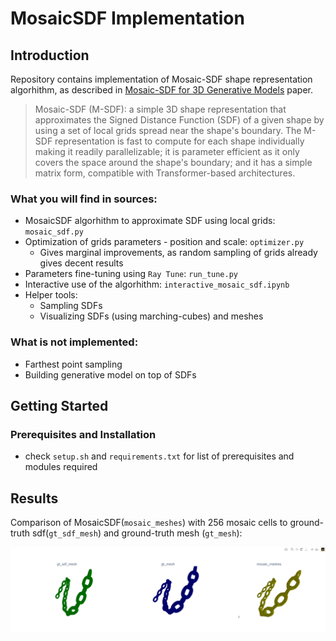 # MosaicSDF Implementation

## Introduction
Repository contains implementation of Mosaic-SDF shape representation algorhithm, as described in [Mosaic-SDF for 3D Generative Models](https://arxiv.org/abs/2312.09222) paper. 

> Mosaic-SDF (M-SDF): a simple 3D shape representation that approximates the Signed Distance Function (SDF) of a given shape by using a set of local grids spread near the shape's boundary. The M-SDF representation is fast to compute for each shape individually making it readily parallelizable; it is parameter efficient as it only covers the space around the shape's boundary; and it has a simple matrix form, compatible with Transformer-based architectures.

### What you will find in sources:
- MosaicSDF algorhithm to approximate SDF using local grids: `mosaic_sdf.py`
- Optimization of grids parameters - position and scale: `optimizer.py` 
    - Gives marginal improvements, as random sampling of grids already gives decent results
- Parameters fine-tuning using `Ray Tune`: `run_tune.py`
- Interactive use of the algorhithm: `interactive_mosaic_sdf.ipynb`
- Helper tools:
    - Sampling SDFs
    - Visualizing SDFs (using marching-cubes) and meshes

### What is not implemented:
- Farthest point sampling
- Building generative model on top of SDFs


## Getting Started
### Prerequisites and Installation
- check `setup.sh` and `requirements.txt` for list of prerequisites and modules required


## Results
Comparison of MosaicSDF(`mosaic_meshes`) with 256 mosaic cells to ground-truth sdf(`gt_sdf_mesh`) and ground-truth mesh (`gt_mesh`):

![Comparison of MosaicSDF](<data/output.png>)